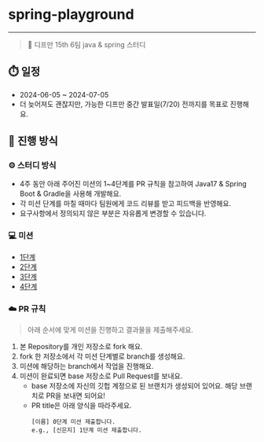 # spring-playground

---
> 📌 디프만 15th 6팀 java & spring 스터디

## ⏱️ 일정

- 2024-06-05 ~ 2024-07-05
- 더 늦어져도 괜찮지만, 가능한 디프만 중간 발표일(7/20) 전까지를 목표로 진행해요.

## 📝 진행 방식

### ⚙️ 스터디 방식
- 4주 동안 아래 주어진 미션의 1~4단계를 PR 규칙을 참고하여 Java17 & Spring Boot & Gradle을 사용해 개발해요.
- 각 미션 단계를 마칠 때마다 팀원에게 코드 리뷰를 받고 피드백을 반영해요.
- 요구사항에서 정의되지 않은 부분은 자유롭게 변경할 수 있습니다.


### 💻 미션

- [1단계](https://www.notion.so/depromeet/1-53edb3e6b0234820811cfe84140a2623?pvs=4)
- [2단계](https://www.notion.so/depromeet/2-b27a646b63544dec96304a38e10f1062?pvs=4)
- [3단계](https://www.notion.so/depromeet/3-0d71b141fcb74b8783ccf8835f473ba7?pvs=4)
- [4단계](https://www.notion.so/depromeet/4-d0e0aa3042fe45f2be2369ecbbcfe89a?pvs=4)


### ☁️ PR 규칙
> 아래 순서에 맞게 미션을 진행하고 결과물을 제출해주세요.

1. 본 Repository를 개인 저장소로 fork 해요.
2. fork 한 저장소에서 각 미션 단계별로 branch를 생성해요.
3. 미션에 해당하는 branch에서 작업을 진행해요.
4. 미션이 완료되면 base 저장소로 Pull Request를 보내요. 
    - base 저장소에 자신의 깃헙 계정으로 된 브랜치가 생성되어 있어요. 해당 브랜치로 PR을 보내면 되어요!
    - PR title은 아래 양식을 따라주세요.
        ```
        [이름] 0단계 미션 제출합니다.
        e.g., [신은지] 1단계 미션 제출합니다. 
      ```